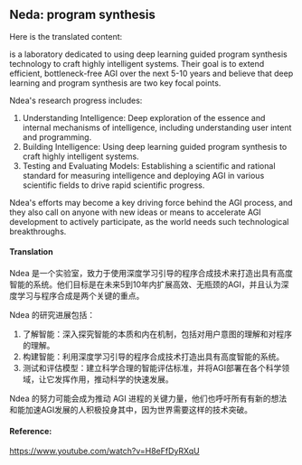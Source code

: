 ## Neda: program synthesis

Here is the translated content:

<Ndea> is a laboratory dedicated to using deep learning guided program synthesis technology to craft highly intelligent systems. Their goal is to extend efficient, bottleneck-free AGI over the next 5-10 years and believe that deep learning and program synthesis are two key focal points.

Ndea's research progress includes:

1. Understanding Intelligence: Deep exploration of the essence and internal mechanisms of intelligence, including understanding user intent and programming.
2. Building Intelligence: Using deep learning guided program synthesis to craft highly intelligent systems.
3. Testing and Evaluating Models: Establishing a scientific and rational standard for measuring intelligence and deploying AGI in various scientific fields to drive rapid scientific progress.

Ndea's efforts may become a key driving force behind the AGI process, and they also call on anyone with new ideas or means to accelerate AGI development to actively participate, as the world needs such technological breakthroughs.

#### Translation 

Ndea 是一个实验室，致力于使用深度学习引导的程序合成技术来打造出具有高度智能的系统。他们目标是在未来5到10年内扩展高效、无瓶颈的AGI，并且认为深度学习与程序合成是两个关键的重点。

Ndea 的研究进展包括：

1. 了解智能：深入探究智能的本质和内在机制，包括对用户意图的理解和对程序的理解。
2. 构建智能：利用深度学习引导的程序合成技术打造出具有高度智能的系统。
3. 测试和评估模型：建立科学合理的智能评估标准，并将AGI部署在各个科学领域，让它发挥作用，推动科学的快速发展。

Ndea 的努力可能会成为推动 AGI 进程的关键力量，他们也呼吁所有有新的想法和能加速AGI发展的人积极投身其中，因为世界需要这样的技术突破。

#### Reference: 

https://www.youtube.com/watch?v=H8eFfDyRXqU